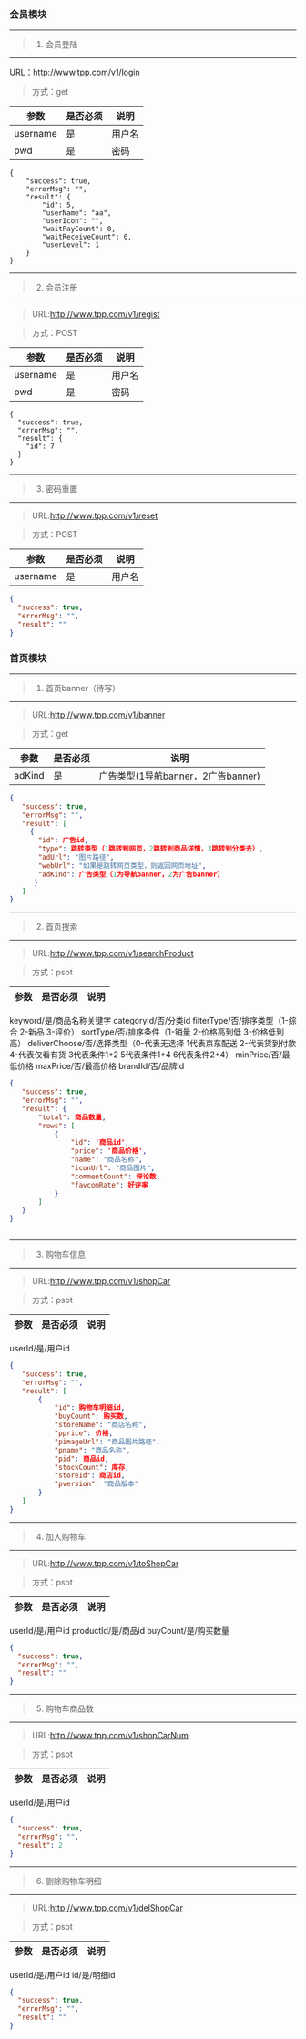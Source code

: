 ### 会员模块
---
>1. 会员登陆
---
URL：http://www.tpp.com/v1/login

>方式：get

参数 |是否必须 | 说明
---|---|---
username|是|用户名
pwd|是|密码

```
{
    "success": true,
    "errorMsg": "",
    "result": {
        "id": 5,
        "userName": "aa",
        "userIcon": "",
        "waitPayCount": 0,
        "waitReceiveCount": 0,
        "userLevel": 1
    }
}
```
---
> 2. 会员注册
---
>URL:http://www.tpp.com/v1/regist

>方式：POST

参数 |是否必须 | 说明
---|---|---
username|是|用户名
pwd|是|密码

```
{
  "success": true,
  "errorMsg": "",
  "result": {
    "id": 7
  }
}
```
---
> 3. 密码重置
---
>URL:http://www.tpp.com/v1/reset

>方式：POST

参数 |是否必须 | 说明
---|---|---
username|是|用户名

```json
{
  "success": true,
  "errorMsg": "",
  "result": ""
}

```
### 首页模块
---
> 1. 首页banner（待写）
---
>URL:http://www.tpp.com/v1/banner

>方式：get

参数 |是否必须 | 说明
---|---|---
adKind|是|广告类型(1导航banner，2广告banner)

```json
{
   "success": true,
   "errorMsg": "",
   "result": [
     {
       "id": 广告id,
       "type": 跳转类型（1跳转到网页，2跳转到商品详情，3跳转到分类去）,
       "adUrl": "图片路径",
       "webUrl": "如果是跳转网页类型，则返回网页地址",
       "adKind": 广告类型（1为导航banner，2为广告banner）
      }
   ]
}
```
---
> 2. 首页搜索
---
>URL:http://www.tpp.com/v1/searchProduct

>方式：psot

参数 |是否必须 | 说明
---|---|---
keyword/是/商品名称关键字
categoryId/否/分类id
filterType/否/排序类型（1-综合 2-新品 3-评价）
sortType/否/排序条件（1-销量 2-价格高到低 3-价格低到高）
deliverChoose/否/选择类型（0-代表无选择 1代表京东配送 2-代表货到付款 4-代表仅看有货 3代表条件1+2 5代表条件1+4 6代表条件2+4）
minPrice/否/最低价格
maxPrice/否/最高价格
brandId/否/品牌id

```json
{
   "success": true,
   "errorMsg": "",
   "result": {
       "total": 商品数量,
       "rows": [
           {
               "id": '商品id',
               "price": '商品价格',
               "name": "商品名称",
               "iconUrl": "商品图片",
               "commentCount": 评论数,
               "favcomRate": 好评率
           }
       ]
   }
}
 
```
---
> 3. 购物车信息
---
>URL:http://www.tpp.com/v1/shopCar

>方式：psot

参数 |是否必须 | 说明
---|---|---
userId/是/用户id

```json
{
   "success": true,
   "errorMsg": "",
   "result": [
       {
           "id": 购物车明细id,
           "buyCount": 购买数,
           "storeName": "商店名称",
           "pprice": 价格,
           "pimageUrl": "商品图片路径",
           "pname": "商品名称",
           "pid": 商品id,
           "stockCount": 库存,
           "storeId": 商店id,
           "pversion": "商品版本"
       }
   ]
}
```
---
> 4. 加入购物车
---
>URL:http://www.tpp.com/v1/toShopCar

>方式：psot

参数 |是否必须 | 说明
---|---|---
userId/是/用户id
productId/是/商品id
buyCount/是/购买数量

```json
{
  "success": true,
  "errorMsg": "",
  "result": ""
}

```
---
> 5. 购物车商品数
---
>URL:http://www.tpp.com/v1/shopCarNum

>方式：psot

参数 |是否必须 | 说明
---|---|---
userId/是/用户id

```json
{
  "success": true,
  "errorMsg": "",
  "result": 2
}
```
---
> 6. 删除购物车明细
---
>URL:http://www.tpp.com/v1/delShopCar

>方式：psot

参数 |是否必须 | 说明
---|---|---
userId/是/用户id
id/是/明细id

```json
{
  "success": true,
  "errorMsg": "",
  "result": ""
}
```